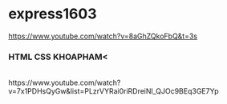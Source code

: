 # express1603

https://www.youtube.com/watch?v=8aGhZQkoFbQ&t=3s
<br />
<h3>HTML CSS KHOAPHAM<</h3>
<br />
https://www.youtube.com/watch?v=7x1PDHsQyGw&list=PLzrVYRai0riRDreiNl_QJOc9BEq3GE7Yp